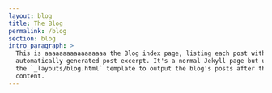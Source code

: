 ```yaml
---
layout: blog
title: The Blog
permalink: /blog
section: blog
intro_paragraph: >
  This is aaaaaaaaaaaaaaaaa the Blog index page, listing each post with an
  automatically generated post excerpt. It's a normal Jekyll page but uses
  the `_layouts/blog.html` template to output the blog's posts after the page
  content.
---
```

